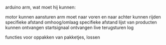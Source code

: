 arduino arm, wat moet hij kunnen:

motor kunnen aansturen
arm moet naar voren en naar achter kunnen
rijden specifieke afstand
omhoog/omlaag specifieke afstand
lijst van producten kunnen ontvangen
startsignaal ontvangen
live terugsturen log

functies voor oppakken van pakketjes, lossen
